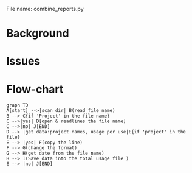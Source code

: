 File name: combine_reports.py

# Background 


# Issues  


# Flow-chart 

``` mermaid
graph TD
A[start] -->|scan dir| B(read file name)
B --> C{if 'Project' in the file name}
C -->|yes| D[open & readlines the file name]
C -->|no| J[END]
D --> |get data:project names, usage per use|E{if 'project' in the file}
E --> |yes| F(copy the line)
F --> G(change the format)
G --> H(get date from the file name)
H --> I(Save data into the total usage file )
E --> |no| J[END]


```




